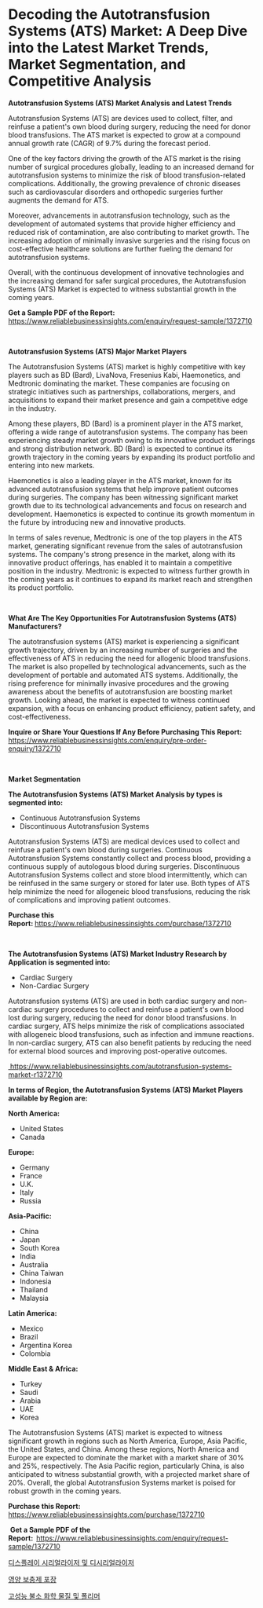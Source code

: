 <p><h1>Decoding the Autotransfusion Systems (ATS) Market: A Deep Dive into the Latest Market Trends, Market Segmentation, and Competitive Analysis</h1></p><p><strong>Autotransfusion Systems (ATS) Market Analysis and Latest Trends</strong></p>
<p><p>Autotransfusion Systems (ATS) are devices used to collect, filter, and reinfuse a patient's own blood during surgery, reducing the need for donor blood transfusions. The ATS market is expected to grow at a compound annual growth rate (CAGR) of 9.7% during the forecast period. </p><p>One of the key factors driving the growth of the ATS market is the rising number of surgical procedures globally, leading to an increased demand for autotransfusion systems to minimize the risk of blood transfusion-related complications. Additionally, the growing prevalence of chronic diseases such as cardiovascular disorders and orthopedic surgeries further augments the demand for ATS.</p><p>Moreover, advancements in autotransfusion technology, such as the development of automated systems that provide higher efficiency and reduced risk of contamination, are also contributing to market growth. The increasing adoption of minimally invasive surgeries and the rising focus on cost-effective healthcare solutions are further fueling the demand for autotransfusion systems.</p><p>Overall, with the continuous development of innovative technologies and the increasing demand for safer surgical procedures, the Autotransfusion Systems (ATS) Market is expected to witness substantial growth in the coming years.</p></p>
<p><strong>Get a Sample PDF of the Report:&nbsp;</strong> <a href="https://www.reliablebusinessinsights.com/enquiry/request-sample/1372710">https://www.reliablebusinessinsights.com/enquiry/request-sample/1372710</a></p>
<p>&nbsp;</p>
<p><strong>Autotransfusion Systems (ATS) Major Market Players</strong></p>
<p><p>The Autotransfusion Systems (ATS) market is highly competitive with key players such as BD (Bard), LivaNova, Fresenius Kabi, Haemonetics, and Medtronic dominating the market. These companies are focusing on strategic initiatives such as partnerships, collaborations, mergers, and acquisitions to expand their market presence and gain a competitive edge in the industry.</p><p>Among these players, BD (Bard) is a prominent player in the ATS market, offering a wide range of autotransfusion systems. The company has been experiencing steady market growth owing to its innovative product offerings and strong distribution network. BD (Bard) is expected to continue its growth trajectory in the coming years by expanding its product portfolio and entering into new markets.</p><p>Haemonetics is also a leading player in the ATS market, known for its advanced autotransfusion systems that help improve patient outcomes during surgeries. The company has been witnessing significant market growth due to its technological advancements and focus on research and development. Haemonetics is expected to continue its growth momentum in the future by introducing new and innovative products.</p><p>In terms of sales revenue, Medtronic is one of the top players in the ATS market, generating significant revenue from the sales of autotransfusion systems. The company's strong presence in the market, along with its innovative product offerings, has enabled it to maintain a competitive position in the industry. Medtronic is expected to witness further growth in the coming years as it continues to expand its market reach and strengthen its product portfolio.</p></p>
<p>&nbsp;</p>
<p><strong>What Are The Key Opportunities For Autotransfusion Systems (ATS) Manufacturers?</strong></p>
<p><p>The autotransfusion systems (ATS) market is experiencing a significant growth trajectory, driven by an increasing number of surgeries and the effectiveness of ATS in reducing the need for allogenic blood transfusions. The market is also propelled by technological advancements, such as the development of portable and automated ATS systems. Additionally, the rising preference for minimally invasive procedures and the growing awareness about the benefits of autotransfusion are boosting market growth. Looking ahead, the market is expected to witness continued expansion, with a focus on enhancing product efficiency, patient safety, and cost-effectiveness.</p></p>
<p><strong>Inquire or Share Your Questions If Any Before Purchasing This Report:</strong> <a href="https://www.reliablebusinessinsights.com/enquiry/pre-order-enquiry/1372710">https://www.reliablebusinessinsights.com/enquiry/pre-order-enquiry/1372710</a></p>
<p>&nbsp;</p>
<p><strong>Market Segmentation</strong></p>
<p><strong>The Autotransfusion Systems (ATS) Market Analysis by types is segmented into:</strong></p>
<p><ul><li>Continuous Autotransfusion Systems</li><li>Discontinuous Autotransfusion Systems</li></ul></p>
<p><p>Autotransfusion Systems (ATS) are medical devices used to collect and reinfuse a patient's own blood during surgeries. Continuous Autotransfusion Systems constantly collect and process blood, providing a continuous supply of autologous blood during surgeries. Discontinuous Autotransfusion Systems collect and store blood intermittently, which can be reinfused in the same surgery or stored for later use. Both types of ATS help minimize the need for allogeneic blood transfusions, reducing the risk of complications and improving patient outcomes.</p></p>
<p><strong>Purchase this Report:&nbsp;</strong><a href="https://www.reliablebusinessinsights.com/purchase/1372710">https://www.reliablebusinessinsights.com/purchase/1372710</a></p>
<p>&nbsp;</p>
<p><strong>The Autotransfusion Systems (ATS) Market Industry Research by Application is segmented into:</strong></p>
<p><ul><li>Cardiac Surgery</li><li>Non-Cardiac Surgery</li></ul></p>
<p><p>Autotransfusion systems (ATS) are used in both cardiac surgery and non-cardiac surgery procedures to collect and reinfuse a patient's own blood lost during surgery, reducing the need for donor blood transfusions. In cardiac surgery, ATS helps minimize the risk of complications associated with allogeneic blood transfusions, such as infection and immune reactions. In non-cardiac surgery, ATS can also benefit patients by reducing the need for external blood sources and improving post-operative outcomes.</p></p>
<p><a href="https://www.reliablebusinessinsights.com/autotransfusion-systems-market-r1372710">&nbsp;https://www.reliablebusinessinsights.com/autotransfusion-systems-market-r1372710</a></p>
<p><strong>In terms of Region, the Autotransfusion Systems (ATS) Market Players available by Region are:</strong></p>
<p>
    <p> <strong> North America: </strong>
        <ul>
            <li>United States</li>
            <li>Canada</li>
        </ul>
        </p> 
    <p> <strong> Europe: </strong>
        <ul>
            <li>Germany</li>
            <li>France</li>
            <li>U.K.</li>
            <li>Italy</li>
            <li>Russia</li>
        </ul>
        </p> 
    <p> <strong> Asia-Pacific: </strong>
        <ul>
            <li>China</li>
            <li>Japan</li>
            <li>South Korea</li>
            <li>India</li>
            <li>Australia</li>
            <li>China Taiwan</li>
            <li>Indonesia</li>
            <li>Thailand</li>
            <li>Malaysia</li>
        </ul>
        </p> 
    <p> <strong> Latin America: </strong>
        <ul>
            <li>Mexico</li>
            <li>Brazil</li>
            <li>Argentina Korea</li>
            <li>Colombia</li>
        </ul>
        </p> 
    <p> <strong> Middle East & Africa: </strong>
        <ul>
            <li>Turkey</li>
            <li>Saudi</li>
            <li>Arabia</li>
            <li>UAE</li>
            <li>Korea</li>
        </ul>
    </p>
    </p>
<p><p>The Autotransfusion Systems (ATS) market is expected to witness significant growth in regions such as North America, Europe, Asia Pacific, the United States, and China. Among these regions, North America and Europe are expected to dominate the market with a market share of 30% and 25%, respectively. The Asia Pacific region, particularly China, is also anticipated to witness substantial growth, with a projected market share of 20%. Overall, the global Autotransfusion Systems market is poised for robust growth in the coming years.</p></p>
<p><strong>Purchase this Report: </strong><a href="https://www.reliablebusinessinsights.com/purchase/1372710">https://www.reliablebusinessinsights.com/purchase/1372710</a></p>
<p>&nbsp;<strong>Get a Sample PDF of the Report:&nbsp;&nbsp;</strong><a href="https://www.reliablebusinessinsights.com/enquiry/request-sample/1372710">https://www.reliablebusinessinsights.com/enquiry/request-sample/1372710</a></p>
<p><strong></strong></p>
<p><p><a href="https://medium.com/@tarynhermanii/%ED%91%9C%EC%8B%9C-%EC%8B%9C%EB%A6%AC%EC%96%BC%EB%9D%BC%EC%9D%B4%EC%A0%80-%EB%B0%8F-%EB%94%94%EC%8B%9C%EB%A6%AC%EC%96%BC%EB%9D%BC%EC%9D%B4%EC%A0%80-%EC%8B%9C%EC%9E%A5-%EA%B7%9C%EB%AA%A8%EB%8A%94-%EA%B8%80%EB%A1%9C%EB%B2%8C-%EC%82%B0%EC%97%85%EC%97%90%EC%84%9C-%EC%B5%9C%EA%B3%A0%EC%9D%98-%EB%A7%88%EC%BC%80%ED%8C%85-%EC%B1%84%EB%84%90%EC%9D%84-%EB%B3%B4%EC%97%AC%EC%A4%8D%EB%8B%88%EB%8B%A4-bdfb71fe07f6">디스플레이 시리얼라이저 및 디시리얼라이저</a></p><p><a href="https://medium.com/@tammyholmes1955/%EC%98%81%EC%96%91-%EB%B3%B4%EC%B6%A9%EC%A0%9C-%ED%8F%AC%EC%9E%A5-%EC%8B%9C%EC%9E%A5-%EC%84%B1%EA%B3%B5%EC%A0%81%EC%9D%B8-%EB%B9%84%EC%A6%88%EB%8B%88%EC%8A%A4-%EC%A0%84%EB%9E%B5%EC%9D%98-%EC%97%B4%EC%87%A0-2031%EB%85%84%EA%B9%8C%EC%A7%80-%EC%98%88%EC%B8%A1-7b153050fb62">영양 보충제 포장</a></p><p><a href="https://medium.com/@eltaroberts01/%EC%84%B1%EB%8A%A5-%ED%98%95%EC%A7%84-%ED%99%94%ED%95%99-%EB%B0%8F-%EA%B3%A0%EB%B6%84%EC%9E%90-%EC%8B%9C%EC%9E%A5-%EC%A7%80%ED%91%9C%EC%9D%98-%ED%95%B4%EB%8F%85-%EC%8B%9C%EC%9E%A5-%EC%A0%90%EC%9C%A0%EC%9C%A8-%ED%8A%B8%EB%A0%8C%EB%93%9C-%EB%B0%8F-%EC%84%B1%EC%9E%A5-%ED%8C%A8%ED%84%B4-34cb181f61c5">고성능 불소 화학 물질 및 폴리머</a></p></p>